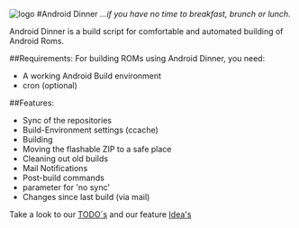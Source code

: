 ![logo](https://nrecom.net/templates/corporate_response/images/s5_logo.png)
#Android Dinner
*...if you have no time to breakfast, brunch or lunch.*


Android Dinner is a build script for comfortable and automated building
of Android Roms.

##Requirements:
For building ROMs using Android Dinner, you need:
- A working Android Build environment
- cron (optional)


##Features:
- Sync of the repositories
- Build-Environment settings (ccache)
- Building
- Moving the flashable ZIP to a safe place
- Cleaning out old builds
- Mail Notifications
- Post-build commands
- parameter for 'no sync'
- Changes since last build (via mail)

Take a look to our [TODO´s](https://github.com/NemesisRE/dinner/blob/dev/doc/TODO.md) and our feature [Idea's](https://github.com/NemesisRE/dinner/blob/dev/doc/IDEAS.md)
